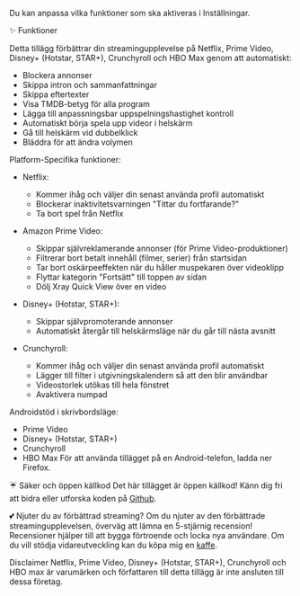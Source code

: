 Du kan anpassa vilka funktioner som ska aktiveras i Inställningar.

✨ Funktioner

Detta tillägg förbättrar din streamingupplevelse på Netflix, Prime Video, Disney+ (Hotstar, STAR+), Crunchyroll och HBO Max genom att automatiskt:

- Blockera annonser
- Skippa intron och sammanfattningar
- Skippa eftertexter
- Visa TMDB-betyg för alla program
- Lägga till anpassningsbar uppspelningshastighet kontroll
- Automatiskt börja spela upp videor i helskärm
- Gå till helskärm vid dubbelklick
- Bläddra för att ändra volymen

Platform-Specifika funktioner:

- Netflix:

    - Kommer ihåg och väljer din senast använda profil automatiskt
    - Blockerar inaktivitetsvarningen "Tittar du fortfarande?"
    - Ta bort spel från Netflix

- Amazon Prime Video:

    - Skippar självreklamerande annonser (för Prime Video-produktioner)
    - Filtrerar bort betalt innehåll (filmer, serier) från startsidan
    - Tar bort oskärpeeffekten när du håller muspekaren över videoklipp
    - Flyttar kategorin "Fortsätt" till toppen av sidan
    - Dölj Xray Quick View över en video

- Disney+ (Hotstar, STAR+):

    - Skippar självpromoterande annonser
    - Automatiskt återgår till helskärmsläge när du går till nästa avsnitt

- Crunchyroll:
    - Kommer ihåg och väljer din senast använda profil automatiskt
    - Lägger till filter i utgivningskalendern så att den blir användbar
    - Videostorlek utökas till hela fönstret
    - Avaktivera numpad

Androidstöd i skrivbordsläge:

- Prime Video
- Disney+ (Hotstar, STAR+)
- Crunchyroll
- HBO Max
  För att använda tillägget på en Android-telefon, ladda ner Firefox.

☔ Säker och öppen källkod
Det här tillägget är öppen källkod! Känn dig fri att bidra eller utforska koden på [Github](https://github.com/Dreamlinerm/Netflix-Prime-Auto-Skip).

💕 Njuter du av förbättrad streaming?
Om du njuter av den förbättrade streamingupplevelsen, överväg att lämna en 5-stjärnig recension! Recensioner hjälper till att bygga förtroende och locka nya användare.
Om du vill stödja vidareutveckling kan du köpa mig en [kaffe](https://github.com/sponsors/Dreamlinerm).

Disclaimer
Netflix, Prime Video, Disney+ (Hotstar, STAR+), Crunchyroll och HBO max är varumärken och författaren till detta tillägg är inte ansluten till dessa företag.

